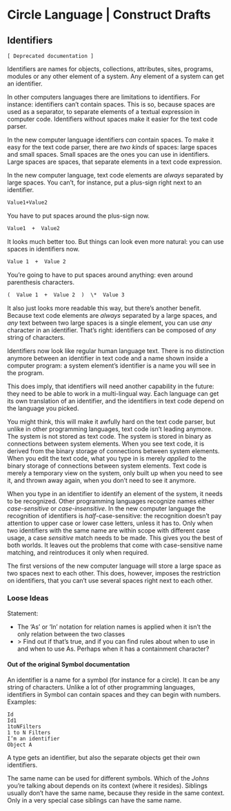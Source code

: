 ﻿Circle Language | Construct Drafts
==================================

Identifiers
-----------

`[ Deprecated documentation ]`

Identifiers are names for objects, collections, attributes, sites, programs, modules or any other element of a system. Any element of a system can get an identifier.

In other computers languages there are limitations to identifiers. For instance: identifiers can’t contain spaces. This is so, because spaces are used as a separator, to separate elements of a textual expression in computer code. Identifiers without spaces make it easier for the text code parser.

In the new computer language identifiers *can* contain spaces. To make it easy for the text code parser, there are *two kinds* of spaces: large spaces and small spaces. Small spaces are the ones you can use in identifiers. Large spaces are spaces, that separate elements in a text code expression.

In the new computer language, text code elements are *always* separated by large spaces. You can’t, for instance, put a plus-sign right next to an identifier.

```vb
Value1+Value2
```

You have to put spaces around the plus-sign now.

```vb
Value1  +  Value2
```

It looks much better too. But things can look even more natural: you can use spaces in identifiers now.

```vb
Value 1  +  Value 2
```

You’re going to have to put spaces around anything: even around parenthesis characters.

```vb
(  Value 1  +  Value 2  )  \*  Value 3
```

It also just looks more readable this way, but there’s another benefit. Because text code elements are *always* separated by a large spaces, and *any* text between two large spaces is a single element, you can use *any* character in an identifier. That’s right: identifiers can be composed of *any* string of characters.

Identifiers now look like regular human language text. There is no distinction anymore between an identifier in text code and a name shown inside a computer program: a system element’s identifier is a name you will see in the program.

This does imply, that identifiers will need another capability in the future: they need to be able to work in a multi-lingual way. Each language can get its own translation of an identifier, and the identifiers in text code depend on the language you picked.

You might think, this will make it awfully hard on the text code parser, but unlike in other programming languages, text code isn’t leading anymore. The system is not stored as text code. The system is stored in binary as connections between system elements. When you see text code, it is derived from the binary storage of connections between system elements. When you edit the text code, what you type in is merely *applied* to the binary storage of connections between system elements. Text code is merely a temporary view on the system, only built up when you need to see it, and thrown away again, when you don’t need to see it anymore.

When you type in an identifier to identify an element of the system, it needs to be recognized. Other programming languages recognize names either *case-sensitive* or *case-insensitive*. In the new computer language the recognition of identifiers is *half*-case-sensitive: the recognition doesn’t pay attention to upper case or lower case letters, unless it has to. Only when two identifiers with the same name are within scope with different case usage, a case *sensitive* match needs to be made. This gives you the best of both worlds. It leaves out the problems that come with case-sensitive name matching, and reintroduces it only when required.

The first versions of the new computer language will store a large space as two spaces next to each other. This does, however, imposes the restriction on identifiers, that you can’t use several spaces right next to each other.

### Loose Ideas

Statement:
- The ‘As’ or ‘In’ notation for relation names is applied when it isn’t the only relation between the two classes
- \> Find out if that’s true, and if you can find rules about when to use in and when to use As. Perhaps when it has a containment character?

#### Out of the original Symbol documentation

An identifier is a name for a symbol (for instance for a circle). It can be any string of characters. Unlike a lot of other programming languages, identifiers in Symbol can contain spaces and they can begin with numbers. Examples:

```
Id
Id1
1toNFilters
1 to N Filters
I’m an identifier
Object A
```

A type gets an identifier, but also the separate objects get their own identifiers.

The same name can be used for different symbols. Which of the *Johns* you’re talking about depends on its context (where it resides). Siblings usually don’t have the same name, because they reside in the same context. Only in a very special case siblings can have the same name.